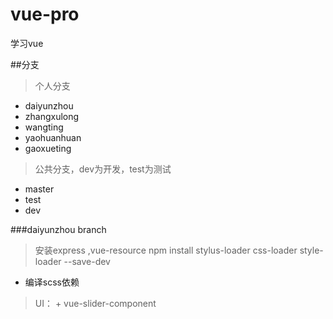 # vue-pro
学习vue

##分支
> 个人分支
+ daiyunzhou
+ zhangxulong
+ wangting
+ yaohuanhuan
+ gaoxueting 

> 公共分支，dev为开发，test为测试
+ master
+ test
+ dev

###daiyunzhou branch
> 安装express ,vue-resource
> npm install stylus-loader css-loader style-loader --save-dev
+ 编译scss依赖

> UI：
    + vue-slider-component

